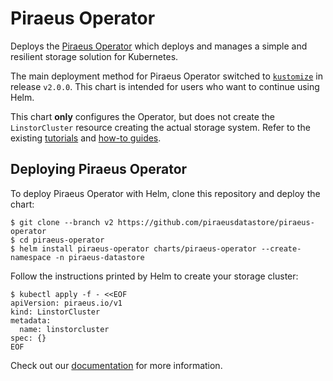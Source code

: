 # Piraeus Operator

Deploys the [Piraeus Operator](https://github.com/piraeusdatastore/piraeus-operator) which deploys and manages a simple
and resilient storage solution for Kubernetes.

The main deployment method for Piraeus Operator switched to [`kustomize`](../../docs/tutorial)
in release `v2.0.0`. This chart is intended for users who want to continue using Helm.

This chart **only** configures the Operator, but does not create the `LinstorCluster` resource creating the actual
storage system. Refer to the existing [tutorials](../../docs/tutorial)
and [how-to guides](../../docs/how-to).

## Deploying Piraeus Operator

To deploy Piraeus Operator with Helm, clone this repository and deploy the chart:

```
$ git clone --branch v2 https://github.com/piraeusdatastore/piraeus-operator
$ cd piraeus-operator
$ helm install piraeus-operator charts/piraeus-operator --create-namespace -n piraeus-datastore
```

Follow the instructions printed by Helm to create your storage cluster:

```
$ kubectl apply -f - <<EOF
apiVersion: piraeus.io/v1
kind: LinstorCluster
metadata:
  name: linstorcluster
spec: {}
EOF
```

Check out our [documentation](../../docs) for more information.
